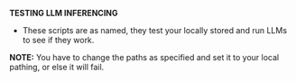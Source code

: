 **TESTING LLM INFERENCING**

* These scripts are as named, they test your locally stored and run LLMs to see if they work.

**NOTE:** You have to change the paths as specified and set it to your local pathing, or else it will fail.